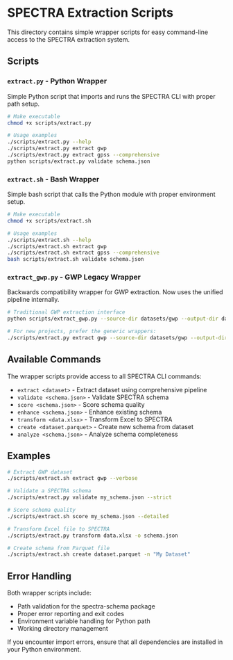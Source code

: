 # SPECTRA Extraction Scripts

This directory contains simple wrapper scripts for easy command-line access to the SPECTRA extraction system.

## Scripts

### `extract.py` - Python Wrapper
Simple Python script that imports and runs the SPECTRA CLI with proper path setup.

```bash
# Make executable
chmod +x scripts/extract.py

# Usage examples
./scripts/extract.py --help
./scripts/extract.py extract gwp
./scripts/extract.py extract gpss --comprehensive
python scripts/extract.py validate schema.json
```

### `extract.sh` - Bash Wrapper  
Simple bash script that calls the Python module with proper environment setup.

```bash
# Make executable
chmod +x scripts/extract.sh

# Usage examples
./scripts/extract.sh --help
./scripts/extract.sh extract gwp
./scripts/extract.sh extract gpss --comprehensive
bash scripts/extract.sh validate schema.json
```

### `extract_gwp.py` - GWP Legacy Wrapper
Backwards compatibility wrapper for GWP extraction. Now uses the unified pipeline internally.

```bash
# Traditional GWP extraction interface
python scripts/extract_gwp.py --source-dir datasets/gwp --output-dir datasets/gwp/extracted

# For new projects, prefer the generic wrappers:
./scripts/extract.py extract gwp --source-dir datasets/gwp --output-dir datasets/gwp/extracted
```

## Available Commands

The wrapper scripts provide access to all SPECTRA CLI commands:

- `extract <dataset>` - Extract dataset using comprehensive pipeline
- `validate <schema.json>` - Validate SPECTRA schema
- `score <schema.json>` - Score schema quality  
- `enhance <schema.json>` - Enhance existing schema
- `transform <data.xlsx>` - Transform Excel to SPECTRA
- `create <dataset.parquet>` - Create new schema from dataset
- `analyze <schema.json>` - Analyze schema completeness

## Examples

```bash
# Extract GWP dataset
./scripts/extract.sh extract gwp --verbose

# Validate a SPECTRA schema
./scripts/extract.py validate my_schema.json --strict

# Score schema quality
./scripts/extract.sh score my_schema.json --detailed

# Transform Excel file to SPECTRA
./scripts/extract.py transform data.xlsx -o schema.json

# Create schema from Parquet file
./scripts/extract.sh create dataset.parquet -n "My Dataset"
```

## Error Handling

Both wrapper scripts include:
- Path validation for the spectra-schema package
- Proper error reporting and exit codes
- Environment variable handling for Python path
- Working directory management

If you encounter import errors, ensure that all dependencies are installed in your Python environment.